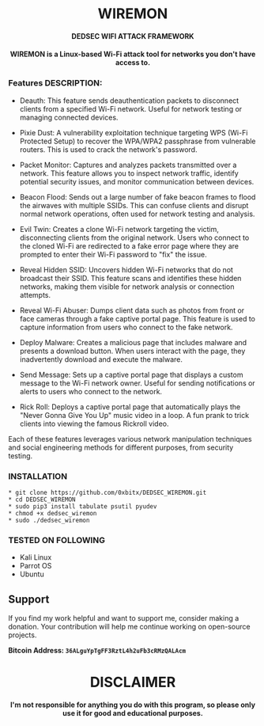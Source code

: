 

<h1 align="center"> WIREMON </h1>
<h4 align="center"> DEDSEC WIFI ATTACK FRAMEWORK </h4>
<h4 align="center"> WIREMON is a Linux-based Wi-Fi attack tool for networks you don't have access to.</h4>

### Features DESCRIPTION:

   * Deauth: This feature sends deauthentication packets to disconnect clients from a specified Wi-Fi network. Useful for network testing or managing connected devices.

   * Pixie Dust: A vulnerability exploitation technique targeting WPS (Wi-Fi Protected Setup) to recover the WPA/WPA2 passphrase from vulnerable routers. This is used to crack the network's password.

   * Packet Monitor: Captures and analyzes packets transmitted over a network. This feature allows you to inspect network traffic, identify potential security issues, and monitor communication between devices.

   * Beacon Flood: Sends out a large number of fake beacon frames to flood the airwaves with multiple SSIDs. This can confuse clients and disrupt normal network operations, often used for network testing and analysis.

   * Evil Twin: Creates a clone Wi-Fi network targeting the victim, disconnecting clients from the original network. Users who connect to the cloned Wi-Fi are redirected to a fake error page where they are prompted to enter their Wi-Fi password to "fix" the issue.
   * Reveal Hidden SSID: Uncovers hidden Wi-Fi networks that do not broadcast their SSID. This feature scans and identifies these hidden networks, making them visible for network analysis or connection attempts.

   * Reveal Wi-Fi Abuser: Dumps client data such as photos from front or face cameras through a fake captive portal page. This feature is used to capture information from users who connect to the fake network.

   * Deploy Malware: Creates a malicious page that includes malware and presents a download button. When users interact with the page, they inadvertently download and execute the malware.

   * Send Message:  Sets up a captive portal page that displays a custom message to the Wi-Fi network owner. Useful for sending notifications or alerts to users who connect to the network.

   * Rick Roll: Deploys a captive portal page that automatically plays the "Never Gonna Give You Up" music video in a loop. A fun prank to trick clients into viewing the famous Rickroll video.

Each of these features leverages various network manipulation techniques and social engineering methods for different purposes, from security testing.

### INSTALLATION
    * git clone https://github.com/0xbitx/DEDSEC_WIREMON.git
    * cd DEDSEC_WIREMON
    * sudo pip3 install tabulate psutil pyudev
    * chmod +x dedsec_wiremon
    * sudo ./dedsec_wiremon

### TESTED ON FOLLOWING
* Kali Linux 
* Parrot OS 
* Ubuntu

## Support

If you find my work helpful and want to support me, consider making a donation. Your contribution will help me continue working on open-source projects.

**Bitcoin Address: `36ALguYpTgFF3RztL4h2uFb3cRMzQALAcm`**
   
<h1 align="center"> DISCLAIMER </h1>

<h4 align="center">I'm not responsible for anything you do with this program, so please only use it for good and educational purposes. </h4>

